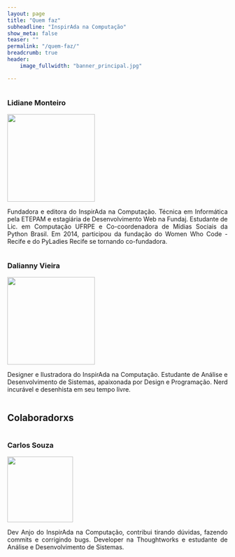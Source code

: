 ```yaml
---
layout: page
title: "Quem faz"
subheadline: "InspirAda na Computação"
show_meta: false
teaser: ""
permalink: "/quem-faz/"
breadcrumb: true
header:
    image_fullwidth: "banner_principal.jpg"

---
```


<div class="show-for-large-up">
    <div class="row">
        <div class="small-12 columns">
            <h3>Lidiane Monteiro</h3>
        </div><!-- /.small-12.columns -->
    </div>
	<div class="row">
      <div class="large-6 columns">
	  	  <img src="http://inspiradanacomputacao.github.io/images/perfil_lidy.jpg" width= "200px" alt="">
	  	  <!-- não funciona exibir a imagem com o código abaixo:
	  	  <img src="{{ site.url }}/images/webdesign_screenshot_jcorneille.jpg" alt="">
      -->
  	  </div>
	  <div class="large-6 columns">
	      <p align="justify">
	      	Fundadora e editora do InspirAda na Computação. Técnica em Informática pela ETEPAM e estagiária de Desenvolvimento Web na Fundaj. Estudante de Lic. em Computação UFRPE e Co-coordenadora de Mídias Sociais da Python Brasil. Em 2014, participou da fundação do Women Who Code - Recife e do PyLadies Recife se tornando co-fundadora. 
	      </p>
	  </div>
	</div>
</div>
<div class="show-for-large-up">
    <div class="row">
        <div class="small-12 columns">
            <h3>Dalianny Vieira</h3>
        </div><!-- /.small-12.columns -->
    </div>
  <div class="row">
    <div class="large-6 columns">
        <img src="http://inspiradanacomputacao.github.io/images/perfil_dali.jpg" width= "200px" alt="">
        <!--
        <img src="{{ site.url }}/images/webdesign_screenshot_jcorneille.jpg" alt="">
        -->
      </div>
    <div class="large-6 columns">
        <p align="justify">
          Designer e Ilustradora do InspirAda na Computação. Estudante de Análise e Desenvolvimento de Sistemas, apaixonada por Design e Programação. Nerd incurável e desenhista em seu tempo livre.
        </p>
    </div>
  </div>
</div>
<div class="show-for-large-up">
    <div class="row">
        <div class="small-12 columns">
            <h2>Colaboradorxs</h2>
        </div>
    </div>
</div>
<div class="show-for-large-up">
    <div class="row">
        <div class="small-12 columns">
            <h3>Carlos Souza</h3>
        </div><!-- /.small-12.columns -->
    </div>
  <div class="row">
    <div class="large-6 columns">
        <img src="http://inspiradanacomputacao.github.io/images/perfil_carlos.jpg" width="150px" alt="">
      </div>
    <div class="large-6 columns">
        <p align="justify">
          Dev Anjo do InspirAda na Computação, contribui tirando dúvidas, fazendo commits e corrigindo bugs. Developer na Thoughtworks e estudante de Análise e Desenvolvimento de Sistemas.
        </p>
    </div>
  </div>
</div>


